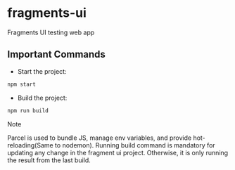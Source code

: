 # fragments-ui
Fragments UI testing web app

## Important Commands

- Start the project: 

```sh 
npm start 
```

- Build the project: 

```sh 
npm run build 
```

> [!NOTE]
> Parcel is used to bundle JS, manage env variables, and provide hot-reloading(Same to nodemon). Running build command is mandatory for updating any change in the fragment ui project. Otherwise, it is only running the result from the last build. 
